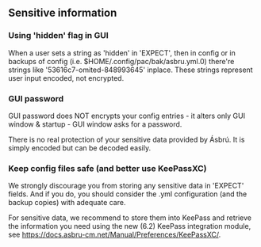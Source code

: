 ## Sensitive information 

### Using 'hidden' flag in GUI

When a user sets a string as 'hidden' in 'EXPECT', then in config or in backups of config (i.e. $HOME/.config/pac/bak/asbru.yml.0) there're strings like '53616c7-omited-848993645' inplace. These strings represent user input encoded, not encrypted.

### GUI password

GUI password does NOT encrypts your config entries - it alters only GUI window & startup - GUI window asks for a password.

There is no real protection of your sensitive data provided by Ásbrú. It is simply encoded but can be decoded easily.

### Keep config files safe (and better use KeePassXC) 

We strongly discourage you from storing any sensitive data in 'EXPECT' fields. And if you do, you should consider the .yml configuration (and the backup copies) with adequate care.

For sensitive data, we recommend to store them into KeePass and retrieve the information you need using the new (6.2) KeePass integration module, see https://docs.asbru-cm.net/Manual/Preferences/KeePassXC/.
